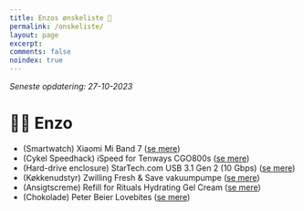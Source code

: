 ```yaml
---
title: Enzos ønskeliste 🎁
permalink: /onskeliste/
layout: page
excerpt: 
comments: false
noindex: true
---
```


*Seneste opdatering: 27-10-2023*

# 👨‍🔬 Enzo
- (Smartwatch) Xiaomi Mi Band 7 ([se mere](https://www.computersalg.dk/i/8533387/xiaomi-mi-band-7-aktivitetssporer-med-rem-tpu-sort-h%c3%a5ndledsst%c3%b8rrelse-160-224-mm-display-1-62-bluetooth-13-5-g?fwd=1))
- (Cykel Speedhack) iSpeed for Tenways CGO800s ([se mere](https://iapp.nl/products/#!/iSpeed-CGO800s/p/585189408))
- (Hard-drive enclosure) StarTech.com USB 3.1 Gen 2 (10 Gbps) ([se mere](https://www.proshop.dk/Harddisk-tilbehoer/StarTechcom-USB-31-Gen-2-10-Gbps-Enclosure-for-35-SATA-Drives/2522893))
- (Køkkenudstyr) Zwilling Fresh & Save vakuumpumpe ([se mere](https://www.proshop.dk/Andre-koekkenapparater/Zwilling-Fresh-Save-handheld-vacuum-bag-sealer-white/3133668))
- (Ansigtscreme) Refill for Rituals Hydrating Gel Cream ([se mere](https://www.rituals.com/en-nl/homme-24h-hydrating-face-cream-refill-1112279.html))
- (Chokolade) Peter Beier Lovebites ([se mere](https://pbchokolade.dk/shop/97-tins/215-lovebites/))
